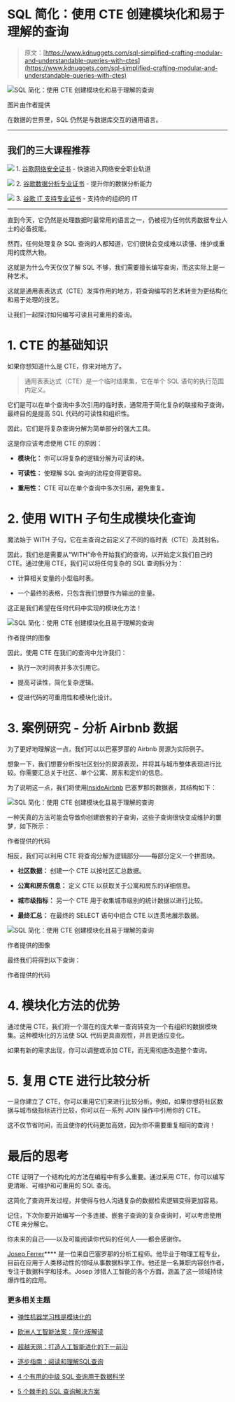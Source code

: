 # SQL 简化：使用 CTE 创建模块化和易于理解的查询

> 原文：[https://www.kdnuggets.com/sql-simplified-crafting-modular-and-understandable-queries-with-ctes](https://www.kdnuggets.com/sql-simplified-crafting-modular-and-understandable-queries-with-ctes)

![SQL 简化：使用 CTE 创建模块化和易于理解的查询](../Images/5673fbf5264a095a7e1daad673acd1ca.png)

图片由作者提供

在数据的世界里，SQL 仍然是与数据库交互的通用语言。

* * *

## 我们的三大课程推荐

![](../Images/0244c01ba9267c002ef39d4907e0b8fb.png) 1\. [谷歌网络安全证书](https://www.kdnuggets.com/google-cybersecurity) - 快速进入网络安全职业轨道

![](../Images/e225c49c3c91745821c8c0368bf04711.png) 2\. [谷歌数据分析专业证书](https://www.kdnuggets.com/google-data-analytics) - 提升你的数据分析能力

![](../Images/0244c01ba9267c002ef39d4907e0b8fb.png) 3\. [谷歌 IT 支持专业证书](https://www.kdnuggets.com/google-itsupport) - 支持你的组织的 IT

* * *

直到今天，它仍然是处理数据时最常用的语言之一，仍被视为任何优秀数据专业人士的必备技能。

然而，任何处理复杂 SQL 查询的人都知道，它们很快会变成难以读懂、维护或重用的庞然大物。

这就是为什么今天仅仅了解 SQL 不够，我们需要擅长编写查询，而这实际上是一种艺术。

这就是通用表表达式（CTE）发挥作用的地方，将查询编写的艺术转变为更结构化和易于处理的技艺。

让我们一起探讨如何编写可读且可重用的查询。

# 1\. CTE 的基础知识

如果你想知道什么是 CTE，你来对地方了。

> 通用表表达式（CTE）是一个临时结果集，它在单个 SQL 语句的执行范围内定义。

它们是可以在单个查询中多次引用的临时表，通常用于简化复杂的联接和子查询，最终目的是提高 SQL 代码的可读性和组织性。

因此，它们是将复杂查询分解为简单部分的强大工具。

这是你应该考虑使用 CTE 的原因：

+   **模块化：** 你可以将复杂的逻辑分解为可读的块。

+   **可读性：** 使理解 SQL 查询的流程变得更容易。

+   **重用性：** CTE 可以在单个查询中多次引用，避免重复。

# 2\. 使用 WITH 子句生成模块化查询

魔法始于 WITH 子句，它在主查询之前定义了不同的临时表（CTE）及其别名。

因此，我们总是需要从“WITH”命令开始我们的查询，以开始定义我们自己的 CTE。通过使用 CTE，我们可以将任何复杂的 SQL 查询拆分为：

- 计算相关变量的小型临时表。

- 一个最终的表格，只包含我们想要作为输出的变量。

这正是我们希望在任何代码中实现的模块化方法！

![SQL 简化：使用 CTE 创建模块化且易于理解的查询](../Images/3ca8ab059876c603dc047940a59670f8.png)

作者提供的图像

因此，使用 CTE 在我们的查询中允许我们：

- 执行一次时间表并多次引用它。

- 提高可读性，简化复杂逻辑。

- 促进代码的可重用性和模块化设计。

# 3\. 案例研究 - 分析 Airbnb 数据

为了更好地理解这一点，我们可以以巴塞罗那的 Airbnb 房源为实际例子。

想象一下，我们想要分析按社区划分的房源表现，并将其与城市整体表现进行比较。你需要汇总关于社区、单个公寓、房东和定价的信息。

为了说明这一点，我们将使用[InsideAirbnb](http://insideairbnb.com/barcelona) 巴塞罗那的数据表，其结构如下：

![SQL 简化：使用 CTE 创建模块化且易于理解的查询](../Images/a3c5c8c19c0b7cebf72f16cc4f875253.png)

一种天真的方法可能会导致你创建嵌套的子查询，这些子查询很快变成维护的噩梦，如下所示：

作者提供的代码

相反，我们可以利用 CTE 将查询分解为逻辑部分——每部分定义一个拼图块。

+   **社区数据：** 创建一个 CTE 以按社区汇总数据。

+   **公寓和房东信息：** 定义 CTE 以获取关于公寓和房东的详细信息。

+   **城市级指标：** 另一个 CTE 用于收集城市级别的统计数据以进行比较。

+   **最终汇总：** 在最终的 SELECT 语句中组合 CTE 以连贯地展示数据。

![SQL 简化：使用 CTE 创建模块化且易于理解的查询](../Images/3e2f40d29fff623e819f740de9d0d0fd.png)

作者提供的图像

最终我们将得到以下查询：

作者提供的代码

# 4\. 模块化方法的优势

通过使用 CTE，我们将一个潜在的庞大单一查询转变为一个有组织的数据模块集。这种模块化的方法使 SQL 代码更具直观性，并且更适应变化。

如果有新的需求出现，你可以调整或添加 CTE，而无需彻底改造整个查询。

# 5\. 复用 CTE 进行比较分析

一旦你建立了 CTE，你可以重用它们来进行比较分析。例如，如果你想将社区数据与城市级指标进行比较，你可以在一系列 JOIN 操作中引用你的 CTE。

这不仅节省时间，而且使你的代码更加高效，因为你不需要重复相同的查询！

# 最后的思考

CTE 证明了一个结构化的方法在编程中有多么重要。通过采用 CTE，你可以编写更清晰、可维护和可重用的 SQL 查询。

这简化了查询开发过程，并使得与他人沟通复杂的数据检索逻辑变得更加容易。

记住，下次你要开始编写一个多连接、嵌套子查询的复杂查询时，可以考虑使用 CTE 来分解它。

你未来的自己——以及可能阅读你代码的任何人——都会感谢你。

**[](https://www.linkedin.com/in/josep-ferrer-sanchez/)**[Josep Ferrer](https://www.linkedin.com/in/josep-ferrer-sanchez)**** 是一位来自巴塞罗那的分析工程师。他毕业于物理工程专业，目前在应用于人类移动性的领域从事数据科学工作。他还是一名兼职内容创作者，专注于数据科学和技术。Josep 涉猎人工智能的各个方面，涵盖了这一领域持续爆炸性的应用。

### 更多相关主题

+   [弹性机器学习栈是模块化的](https://www.kdnuggets.com/2022/06/comet-resilient-ml-stack-modular.html)

+   [欧洲人工智能法案：简化版解读](https://www.kdnuggets.com/2022/06/european-ai-act-simplified-breakdown.html)

+   [超越天网：打造人工智能进化的下一前沿](https://www.kdnuggets.com/beyond-skynet-crafting-the-next-frontier-in-ai-evolution)

+   [逐步指南：阅读和理解SQL查询](https://www.kdnuggets.com/a-step-by-step-guide-to-reading-and-understanding-sql-queries)

+   [4 个有用的中级 SQL 查询用于数据科学](https://www.kdnuggets.com/2022/12/4-useful-intermediate-sql-queries-data-science.html)

+   [5 个棘手的 SQL 查询解决方案](https://www.kdnuggets.com/2020/11/5-tricky-sql-queries-solved.html)
